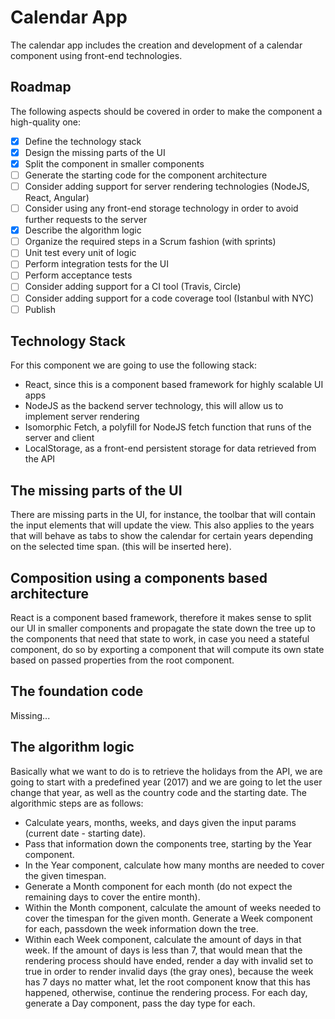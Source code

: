 # Calendar App
The calendar app includes the creation and development of a calendar component using front-end technologies.

## Roadmap
The following aspects should be covered in order to make the component a high-quality one:
- [x] Define the technology stack
- [x] Design the missing parts of the UI
- [x] Split the component in smaller components
- [ ] Generate the starting code for the component architecture
- [ ] Consider adding support for server rendering technologies (NodeJS, React, Angular)
- [ ] Consider using any front-end storage technology in order to avoid further requests to the server
- [x] Describe the algorithm logic
- [ ] Organize the required steps in a Scrum fashion (with sprints)
- [ ] Unit test every unit of logic
- [ ] Perform integration tests for the UI
- [ ] Perform acceptance tests
- [ ] Consider adding support for a CI tool (Travis, Circle)
- [ ] Consider adding support for a code coverage tool (Istanbul with NYC)
- [ ] Publish

## Technology Stack
For this component we are going to use the following stack:
- React, since this is a component based framework for highly scalable UI apps
- NodeJS as the backend server technology, this will allow us to implement server rendering
- Isomorphic Fetch, a polyfill for NodeJS fetch function that runs of the server and client
- LocalStorage, as a front-end persistent storage for data retrieved from the API

## The missing parts of the UI
There are missing parts in the UI, for instance, the toolbar that will contain the input elements that will update the view. This also applies to the years that will behave as tabs to show the calendar for certain years depending on the selected time span.
(this will be inserted here).

## Composition using a components based architecture
React is a component based framework, therefore it makes sense to split our UI in smaller components and propagate the state down the tree up to the components that need that state to work, in case you need a stateful component, do so by exporting a component that will compute its own state based on passed properties from the root component.

## The foundation code
Missing...

## The algorithm logic
Basically what we want to do is to retrieve the holidays from the API, we are going to start with a predefined year (2017) and we are going to let the user change that year, as well as the country code and the starting date. The algorithmic steps are as follows:
- Calculate years, months, weeks, and days given the input params (current date - starting date).
- Pass that information down the components tree, starting by the Year component.
- In the Year component, calculate how many months are needed to cover the given timespan.
- Generate a Month component for each month (do not expect the remaining days to cover the entire month).
- Within the Month component, calculate the amount of weeks needed to cover the timespan for the given month. Generate a Week component for each, passdown the week information down the tree.
- Within each Week component, calculate the amount of days in that week. If the amount of days is less than 7, that would mean that the rendering process should have ended, render a day with invalid set to true in order to render invalid days (the gray ones), because the week has 7 days no matter what, let the root component know that this has happened, otherwise, continue the rendering process. For each day, generate a Day component, pass the day type for each.
